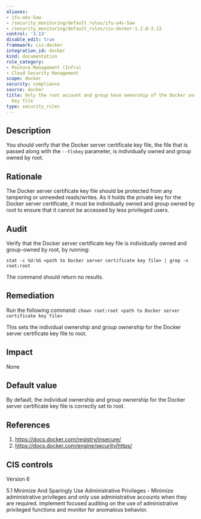 ```yaml
---
aliases:
- ifu-a4v-5aw
- /security_monitoring/default_rules/ifu-a4v-5aw
- /security_monitoring/default_rules/cis-docker-1.2.0-3.13
control: '3.13'
disable_edit: true
framework: cis-docker
integration_id: docker
kind: documentation
rule_category:
- Posture Management (Infra)
- Cloud Security Management
scope: docker
security: compliance
source: docker
title: Only the root account and group have ownership of the Docker server certificate
  key file
type: security_rules
---
```


## Description

You should verify that the Docker server certificate key file, the file that is passed along with the `--tlskey` parameter, is individually owned and group owned by root.

## Rationale

The Docker server certificate key file should be protected from any tampering or unneeded reads/writes. As it holds the private key for the Docker server certificate, it must be individually owned and group owned by root to ensure that it cannot be accessed by less privileged users.

## Audit

Verify that the Docker server certificate key file is individually owned and group-owned by root, by running: 
```
stat -c %U:%G <path to Docker server certificate key file> | grep -v root:root 
```
The command should return no results.

## Remediation

Run the following command: `chown root:root <path to Docker server certificate key file>`

This sets the individual ownership and group ownership for the Docker server certificate key file to root.

## Impact

None

## Default value

By default, the individual ownership and group ownership for the Docker server certificate key file is correctly set to root.

## References

1. https://docs.docker.com/registry/insecure/
2. https://docs.docker.com/engine/security/https/

## CIS controls

Version 6

5.1 Minimize And Sparingly Use Administrative Privileges - Minimize administrative privileges and only use administrative accounts when they are required. Implement focused auditing on the use of administrative privileged functions and monitor for anomalous behavior.
